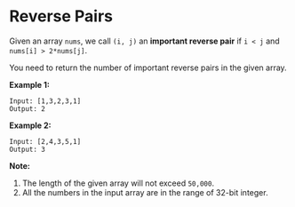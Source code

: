 # Reverse Pairs

Given an array `nums`, we call `(i, j)` an __important reverse pair__ if `i < j` and `nums[i] > 2*nums[j]`.

You need to return the number of important reverse pairs in the given array.

__Example 1:__

```pseudo
Input: [1,3,2,3,1]
Output: 2
```

__Example 2:__

```pseudo
Input: [2,4,3,5,1]
Output: 3
```

__Note:__

1. The length of the given array will not exceed `50,000`.
2. All the numbers in the input array are in the range of 32-bit integer.
